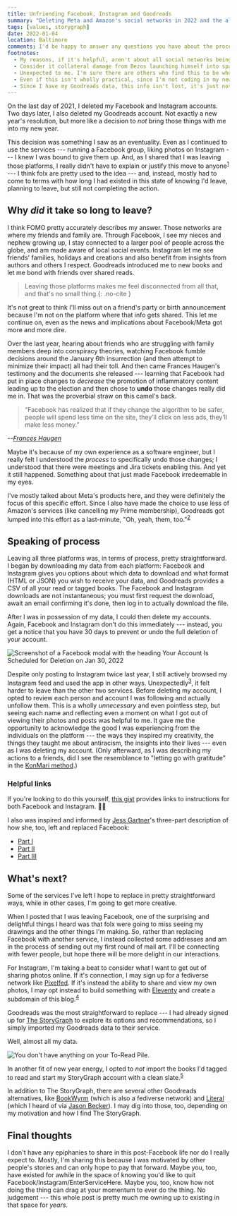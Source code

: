 ```yaml
---
title: Unfriending Facebook, Instagram and Goodreads
summary: "Deleting Meta and Amazon's social networks in 2022 and the alternatives I'm excited about."
tags: [values, storygraph]
date: 2022-01-04
location: Baltimore
comments: I'd be happy to answer any questions you have about the process as I experienced it or to hear your thoughts about Instagram and Goodreads alternatives.
footnotes:
  - My reasons, if it's helpful, aren't about all social networks being terrible and are much more about the values and impact of Meta and Amazon (which acquired Goodreads in 2013) specifically.
  - Consider it collateral damage from Bezos launching himself into space. 🚀
  - Unexpected to me. I'm sure there are others who find this to be wholly expected and even intentional.
  - Even if this isn't wholly practical, since I'm not coding in my new role, it has some special appeal.
  - Since I have my Goodreads data, this info isn't lost, it's just not in The StoryGraph.
---
```


On the last day of 2021, I deleted my Facebook and Instagram accounts. Two days later, I also deleted my Goodreads account. Not exactly a new year's resolution, but more like a decision to _not_ bring those things with me into my new year.

This decision was something I saw as an eventuality. Even as I continued to use the services --- running a Facebook group, liking photos on Instagram --- I knew I was bound to give them up. And, as I shared that I was leaving those platforms, I really didn't have to explain or justify this move to anyone<sup id="return-fn1"><a href="#fn1">1</a></sup> ---
I think folx are pretty used to the idea --- and, instead, mostly had to come to terms with how long I had existed in this state of knowing I'd leave, planning to leave, but still not completing the action.

## Why _did_ it take so long to leave?

I think FOMO pretty accurately describes my answer. Those networks are where my friends and family are. Through Facebook, I see my nieces and nephew growing up, I stay connected to a larger pool of people across the globe, and am made aware of local social events. Instagram let me see friends' families, holidays and creations and also benefit from insights from authors and others I respect. Goodreads introduced me to new books and let me bond with friends over shared reads.

> Leaving those platforms makes me feel disconnected from all that, and that's no small thing.{: .no-cite }

It's not great to think I'll miss out on a friend's party or birth announcement because I'm not on the platform where that info gets shared. This let me continue on, even as the news and implications about Facebook/Meta got more and more dire.

Over the last year, hearing about friends who are struggling with family members deep into conspiracy theories, watching Facebook fumble decisions around the January 6th insurrection (and then attempt to minimize their impact) all had their toll. And then came Frances Haugen's testimony and the documents she released --- learning that Facebook had put in place changes to _decrease_ the promotion of inflammatory content leading up to the election and then chose to **undo** those changes really did me in. That was the proverbial straw on this camel's back.

> “Facebook has realized that if they change the algorithm to be safer, people will spend less time on the site, they’ll click on less ads, they’ll make less money.”

<cite>--[Frances Haugen](https://gizmodo.com/9-horrifying-facts-from-the-facebook-whistleblowers-new-1847791184)</cite>

Maybe it's because of my own experience as a software engineer, but I really felt I understood the _process_ to specifically undo those changes; I understood that there were meetings and Jira tickets enabling this. And yet it still happened. Something about that just made Facebook irredeemable in my eyes.

I've mostly talked about Meta's products here, and they were definitely the focus of this specific effort. Since I also have made the choice to use less of Amazon's services (like cancelling my Prime membership), Goodreads got lumped into this effort as a last-minute, "Oh, yeah, them, too."<sup id="return-fn2"><a href="#fn2">2</a></sup>

## Speaking of process

Leaving all three platforms was, in terms of process, pretty straightforward. I began by downloading my data from each platform: Facebook and Instagram gives you options about which data to download and what format (HTML or JSON) you wish to receive your data, and Goodreads provides a CSV of all your read or tagged books. The Facebook and Instagram downloads are not instantaneous; you must first request the download, await an email confirming it's done, then log in to actually download the file.

After I was in possession of my data, I could then delete my accounts. Again, Facebook and Instagram don't do this immediately --- instead, you get a notice that you have 30 days to prevent or undo the full deletion of your account.

![Screenshot of a Facebook modal with the heading Your Account Is Scheduled for Deletion on Jan 30, 2022](/assets/img/blog/2022/fb-scheduled-for-deletion.png)

Despite only posting to Instagram twice last year, I still actively browsed my Instagram feed and used the app in other ways. Unexpectedly<sup id="return-fn3"><a href="#fn3">3</a></sup>, it felt harder to leave than the other two services. Before deleting my account, I opted to review each person and account I was following and actually unfollow them. This is a wholly _unnecessary_ and even pointless step, but seeing each name and reflecting even a moment on what I got out of viewing their photos and posts was helpful to me. It gave me the opportunity to acknowledge the good I was experiencing from the individuals on the platform --- the ways they inspired my creativity, the things they taught me about antiracism, the insights into their lives --- even as I was deleting my account. (Only afterward, as I was describing my actions to a friends, did I see the resemblance to "letting go with gratitude" in the [KonMari method](https://konmari.com/marie-kondo-gratitude/).)

### Helpful links

If you're looking to do this yourself, [this gist](https://gist.github.com/angeliquejw/c4d25c6cf967fc83347bead7db7b0619) provides links to instructions for both Facebook and Instagram. 👍🏻

I also was inspired and informed by [Jess Gartner](https://twitter.com/jessgartner)'s three-part description of how she, too, left and replaced Facebook:

- [Part I](https://jessgartner.com/post/621137320913027072/leaving-facebook-part-i)
- [Part II](https://jessgartner.com/post/621307258833354752/leaving-facebook-part-ii-the-long-tail-of-leaving)
- [Part III](https://jessgartner.com/post/621768619561517056/leaving-facebook-part-iii-goodbye-to-all-that)

## What's next?

Some of the services I've left I hope to replace in pretty straightforward ways, while in other cases, I'm going to get more creative.

When I posted that I was leaving Facebook, one of the surprising and delightful things I heard was that folx were going to miss seeing my drawings and the other things I'm making. So, rather than replacing Facebook with another service, I instead collected some addresses and am in the process of sending out my first round of mail art. I'll be connecting with fewer people, but hope there will be more delight in our interactions.

For Instagram, I'm taking a beat to consider what I want to get out of sharing photos online. If it's connection, I may sign up for a fediverse network like [Pixelfed](https://pixelfed.org/). If it's instead the ability to share and view my own photos, I may opt instead to build something with [Eleventy](https://www.11ty.dev/) and create a subdomain of this blog.<sup id="return-fn4"><a href="#fn4">4</a></sup>

Goodreads was the most straightforward to replace --- I had already signed up for [The StoryGraph](https://www.thestorygraph.com/) to explore its options and recommendations, so I simply imported my Goodreads data to their service.

Well, almost all my data.

![You don't have anything on your To-Read Pile.](/assets/img/blog/2022/empty-to-read.png)

In another fit of new year energy, I opted to _not_ import the books I'd tagged to read and start my StoryGraph account with a clean slate.<sup id="return-fn5"><a href="#fn5">5</a></sup>

In addition to The StoryGraph, there are several other Goodreads alternatives, like [BookWyrm](https://bookwyrm.social/) (which is also a fediverse network) and [Literal](https://literal.club/) (which I heard of via [Jason Becker](https://twitter.com/jsonbecker/status/1475832767367766020)). I may dig into those, too, depending on my motivation and how I find The StoryGraph.

## Final thoughts

I don't have any epiphanies to share in this post-Facebook life nor do I really expect to. Mostly, I'm sharing this because I was motivated by other people's stories and can only hope to pay that forward. Maybe you, too, have existed for awhile in the space of knowing you'd like to quit Facebook/Instagram/EnterServiceHere. Maybe you, too, know how not doing the thing can drag at your momentum to ever do the thing. No judgement --- this whole post is pretty much me owning up to existing in that space for _years_.
